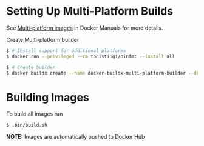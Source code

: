 # Setting Up Multi-Platform Builds
See [Multi-platform images](https://docs.docker.com/build/building/multi-platform/) in Docker Manuals for more details.

Create Multi-platform builder
```sh
$ # Install support for additional platforms
$ docker run --privileged --rm tonistiigi/binfmt --install all

$ # Create builder
$ docker buildx create --name docker-buildx-multi-platform-builder --driver docker-container --bootstrap
```

# Building Images

To build all images run
```sh
$ .bin/build.sh
```
**NOTE:** Images are automatically pushed to Docker Hub
